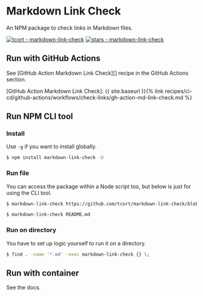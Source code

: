 # Markdown Link Check

An NPM package to check links in Markdown files.

[![tcort - markdown-link-check](https://img.shields.io/static/v1?label=tcort&message=markdown-link-check&color=blue&logo=github)](https://github.com/tcort/markdown-link-check)
[![stars - markdown-link-check](https://img.shields.io/github/stars/tcort/markdown-link-check?style=social)](https://github.com/tcort/markdown-link-check)


## Run with GitHub Actions

See [GitHub Action Markdown Link Check][] recipe in the GitHub Actions section.

[GitHub Action Markdown Link Check]: {{ site.baseurl }}{% link recipes/ci-cd/github-actions/workflows/check-links/gh-action-md-link-check.md %}


## Run NPM CLI tool

### Install

Use `-g` if you want to install globally.

```sh
$ npm install markdown-link-check -D
```

### Run file

You can access the package within a Node script too, but below is just for using the CLI tool.

```sh
$ markdown-link-check https://github.com/tcort/markdown-link-check/blob/master/README.md
```

```sh
$ markdown-link-check README.md
```

### Run on directory

You have to set up logic yourself to run it on a directory.

```sh
$ find . -name '*.md' -exec markdown-link-check {} \;
```

## Run with container

See the docs.
